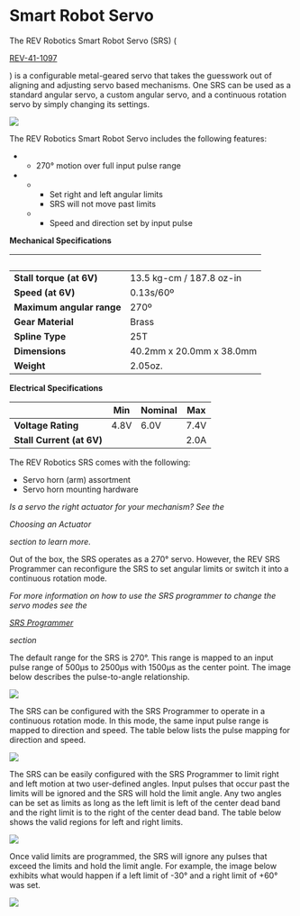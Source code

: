 # Smart Robot Servo

The REV Robotics Smart Robot Servo (SRS) (

[REV-41-1097](https://www.revrobotics.com/rev-41-1097/)

) is a configurable metal-geared servo that takes the guesswork out of aligning and adjusting servo based mechanisms. One SRS can be used as a standard angular servo, a custom angular servo, and a continuous rotation servo by simply changing its settings.

![](https://2589213514-files.gitbook.io/\~/files/v0/b/gitbook-legacy-files/o/assets%2F-M5yw0n8IneF5-9ybLjT%2F-M95GquH9Q5xxbGh4P4K%2F-M95GvywvJjRnMyKX-5f%2FAA\_Smart\_Robot\_Servo\_Single.png?alt=media\&token=719199e1-3ba3-4319-b564-a2521792bcde)

The REV Robotics Smart Robot Servo includes the following features:

*
  * 270° motion over full input pulse range
*
  *
    * Set right and left angular limits
    * SRS will not move past limits
  *
    * Speed and direction set by input pulse

**Mechanical Specifications**

| ​                         | ​                        |
| ------------------------- | ------------------------ |
| **Stall torque (at 6V)**  | 13.5 kg-cm / 187.8 oz-in |
| **Speed (at 6V)**         | 0.13s/60º                |
| **Maximum angular range** | 270º                     |
| **Gear Material**         | Brass                    |
| **Spline Type**           | 25T                      |
| **Dimensions**            | 40.2mm x 20.0mm x 38.0mm |
| **Weight**                | 2.05oz.                  |

**Electrical Specifications**

| ​                         | Min  | Nominal | Max  |
| ------------------------- | ---- | ------- | ---- |
| **Voltage Rating**        | 4.8V | 6.0V    | 7.4V |
| **Stall Current (at 6V)** | ​    | ​       | 2.0A |

The REV Robotics SRS comes with the following:

* Servo horn (arm) assortment
* Servo horn mounting hardware

_Is a servo the right actuator for your mechanism? See the_

_Choosing an Actuator_

_section to learn more._

Out of the box, the SRS operates as a 270° servo. However, the REV SRS Programmer can reconfigure the SRS to set angular limits or switch it into a continuous rotation mode.

_For more information on how to use the SRS programmer to change the servo modes see the_

[_SRS Programmer_](broken-reference)

_section_

The default range for the SRS is 270°. This range is mapped to an input pulse range of 500μs to 2500μs with 1500μs as the center point. The image below describes the pulse-to-angle relationship.

![](https://2589213514-files.gitbook.io/\~/files/v0/b/gitbook-legacy-files/o/assets%2F-M5yw0n8IneF5-9ybLjT%2F-MB\_vrFI\_mJbhAOGXIO5%2F-MB\_yzhf7dnGkYfx6zkp%2FServo\_270\_Range\_Full\_Green-01.png?alt=media\&token=db791fac-0f86-42d8-9651-1c0e42ae87ad)

The SRS can be configured with the SRS Programmer to operate in a continuous rotation mode. In this mode, the same input pulse range is mapped to direction and speed. The table below lists the pulse mapping for direction and speed.

![](https://2589213514-files.gitbook.io/\~/files/v0/b/gitbook-legacy-files/o/assets%2F-M5yw0n8IneF5-9ybLjT%2F-M8WQp\_aU3jlfmzyZA5V%2F-M8WUtfWcre4DktYBnv0%2FScreenshot%20\(13\).png?alt=media\&token=0483c54f-8ec2-4be0-a3e8-b5dd3374655a)

The SRS can be easily configured with the SRS Programmer to limit right and left motion at two user-defined angles. Input pulses that occur past the limits will be ignored and the SRS will hold the limit angle. Any two angles can be set as limits as long as the left limit is left of the center dead band and the right limit is to the right of the center dead band. The table below shows the valid regions for left and right limits.

![](https://2589213514-files.gitbook.io/\~/files/v0/b/gitbook-legacy-files/o/assets%2F-M5yw0n8IneF5-9ybLjT%2F-MB\_vrFI\_mJbhAOGXIO5%2F-MB\_z21vt7t6VYO6gk0T%2FServo\_270\_Range\_Limit\_Too\_Close.png?alt=media\&token=05207ceb-7734-400f-9423-eed9fd439aab)

Once valid limits are programmed, the SRS will ignore any pulses that exceed the limits and hold the limit angle. For example, the image below exhibits what would happen if a left limit of -30° and a right limit of +60° was set.

![](https://2589213514-files.gitbook.io/\~/files/v0/b/gitbook-legacy-files/o/assets%2F-M5yw0n8IneF5-9ybLjT%2F-MB\_vrFI\_mJbhAOGXIO5%2F-MB\_z3iQG92g4sFKXPuk%2FServo\_Full\_270\_Range\_And\_Limits-01.png?alt=media\&token=b86e324d-b901-48dc-af88-fca499bb04f7)
